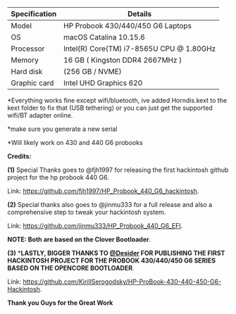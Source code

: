 | Specification | 	Details                                        |
|-------------- |--------------------------------------------------|
| Model         |   HP Probook 430/440/450 G6 Laptops              |
| OS 	          |   macOS Catalina 10.15.6                         |
| Processor 	  |   Intel(R) Core(TM) i7-8565U CPU @ 1.80GHz       |
|Memory 	      |   16 GB ( Kingston DDR4 2667MHz )                |
| Hard disk 	  |   (256 GB / NVME)                                |
|Graphic card 	|   Intel UHD Graphics 620                         |

*Everything works fine except wifi/bluetooth, ive added Horndis.kext to the kext folder to fix that (USB tethering) or you can just get the supported wifi/BT adapter online. 

*make sure you generate a new serial

*Will likely work on 430 and 440 G6 probooks

**Credits:** 

**(1)** Special Thanks goes to @fjh1997 for releasing the first hackintosh github project for the hp probook 440 G6.

Link: https://github.com/fjh1997/HP_Probook_440_G6_hackintosh.


**(2)** Special thanks also goes to @jinmu333 for a full release and also a comprehensive step to tweak your hackintosh system.

Link: https://github.com/jinmu333/HP_Probook_440_G6_EFI.

**NOTE: Both are based on the Clover Bootloader**.


**(3)** ***LASTLY, BIGGER THANKS TO [@Desider](https://www.tonymacx86.com/members/desider.2463647/) FOR PUBLISHING THE FIRST HACKINTOSH PROJECT FOR THE PROBOOK 430/440/450 G6 SERIES BASED ON THE OPENCORE BOOTLOADER**.

Link: https://github.com/KirillSerogodsky/HP-ProBook-430-440-450-G6-Hackintosh.


**Thank you Guys for the Great Work**
